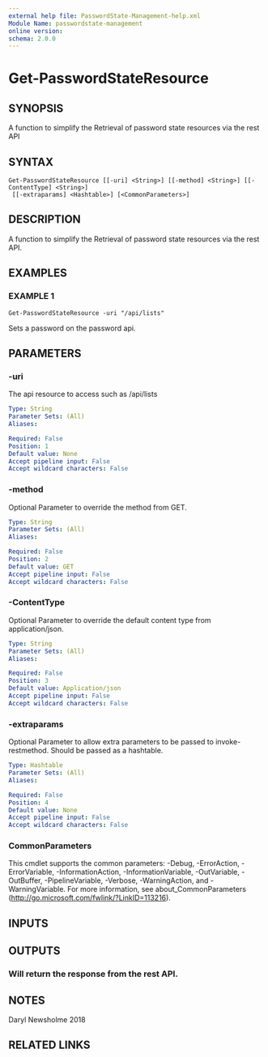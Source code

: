 ```yaml
---
external help file: PasswordState-Management-help.xml
Module Name: passwordstate-management
online version:
schema: 2.0.0
---
```


# Get-PasswordStateResource

## SYNOPSIS
A function to simplify the Retrieval of password state resources via the rest API

## SYNTAX

```
Get-PasswordStateResource [[-uri] <String>] [[-method] <String>] [[-ContentType] <String>]
 [[-extraparams] <Hashtable>] [<CommonParameters>]
```

## DESCRIPTION
A function to simplify the Retrieval of password state resources via the rest API.

## EXAMPLES

### EXAMPLE 1
```
Get-PasswordStateResource -uri "/api/lists"
```

Sets a password on the password api.

## PARAMETERS

### -uri
The api resource to access such as /api/lists

```yaml
Type: String
Parameter Sets: (All)
Aliases:

Required: False
Position: 1
Default value: None
Accept pipeline input: False
Accept wildcard characters: False
```

### -method
Optional Parameter to override the method from GET.

```yaml
Type: String
Parameter Sets: (All)
Aliases:

Required: False
Position: 2
Default value: GET
Accept pipeline input: False
Accept wildcard characters: False
```

### -ContentType
Optional Parameter to override the default content type from application/json.

```yaml
Type: String
Parameter Sets: (All)
Aliases:

Required: False
Position: 3
Default value: Application/json
Accept pipeline input: False
Accept wildcard characters: False
```

### -extraparams
Optional Parameter to allow extra parameters to be passed to invoke-restmethod.
Should be passed as a hashtable.

```yaml
Type: Hashtable
Parameter Sets: (All)
Aliases:

Required: False
Position: 4
Default value: None
Accept pipeline input: False
Accept wildcard characters: False
```

### CommonParameters
This cmdlet supports the common parameters: -Debug, -ErrorAction, -ErrorVariable, -InformationAction, -InformationVariable, -OutVariable, -OutBuffer, -PipelineVariable, -Verbose, -WarningAction, and -WarningVariable. For more information, see about_CommonParameters (http://go.microsoft.com/fwlink/?LinkID=113216).

## INPUTS

## OUTPUTS

### Will return the response from the rest API.

## NOTES
Daryl Newsholme 2018

## RELATED LINKS

